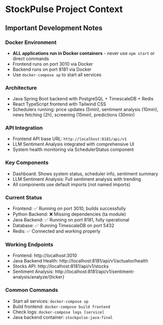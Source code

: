 # StockPulse Project Context

## Important Development Notes

### Docker Environment
- **ALL applications run in Docker containers** - never use `npm start` or direct commands
- Frontend runs on port 3010 via Docker
- Backend runs on port 8181 via Docker
- Use `docker-compose up` to start all services

### Architecture
- Java Spring Boot backend with PostgreSQL + TimescaleDB + Redis
- React TypeScript frontend with Tailwind CSS
- Schedulers running: price updates (5min), sentiment analysis (10min), news fetching (2h), screening (15min), predictions (30min)

### API Integration
- Frontend API base URL: `http://localhost:8181/api/v1`
- LLM Sentiment Analysis integrated with comprehensive UI
- System health monitoring via SchedulerStatus component

### Key Components
- Dashboard: Shows system status, scheduler info, sentiment summary
- LLM Sentiment Analysis: Full sentiment analysis with trending
- All components use default imports (not named imports)

### Current Status
- Frontend: ✅ Running on port 3010, builds successfully
- Python Backend: ❌ Missing dependencies (ta module)
- Java Backend: ✅ Running on port 8181, fully operational
- Database: ✅ Running TimescaleDB on port 5432
- Redis: ✅ Connected and working properly

### Working Endpoints
- Frontend: http://localhost:3010
- Java Backend Health: http://localhost:8181/api/v1/actuator/health
- Stocks API: http://localhost:8181/api/v1/stocks
- Sentiment Analysis: http://localhost:8181/api/v1/sentiment-analysis/analyze/{ticker}

### Common Commands
- Start all services: `docker-compose up`
- Build frontend: `docker-compose build frontend`
- Check logs: `docker-compose logs [service]`
- Java backend container: `stockpulse-java-final`